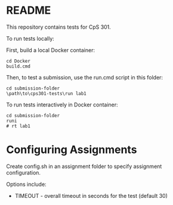 # README

This repository contains tests for CpS 301.

To run tests locally:

First, build a local Docker container:
```
cd Docker
build.cmd
```

Then, to test a submission, use the run.cmd script in this folder:

```
cd submission-folder
\path\to\cps301-tests\run lab1
```

To run tests interactively in Docker container:

```
cd submission-folder
runi
# rt lab1
```

# Configuring Assignments

Create config.sh in an assignment folder to specify assignment configuration.

Options include:
* TIMEOUT - overall timeout in seconds for the test (default 30)
